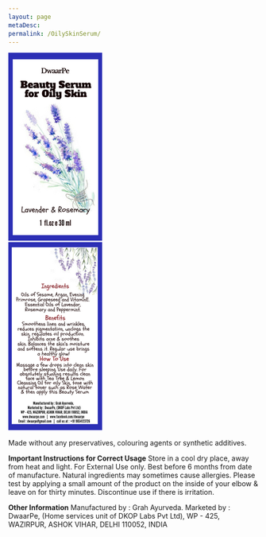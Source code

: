 ```yaml
---
layout: page
metaDesc: 
permalink: /OilySkinSerum/
---
```


<div class="responsive2"> <div class="img22">
   <img src="/assets/serumOilyFront.png" alt="Oily Skin Serum">
</div> </div>
<div class="responsive2"> <div class="img22">
   <img src="/assets/serumOilyBack.png" alt="Oily Skin Serum">
</div> </div>

<div class="clearfix"></div>


Made without any preservatives, colouring agents or synthetic additives. 

<b>Important Instructions for Correct Usage</b>
Store in a cool dry place, away from heat and light. For External Use only. Best before 6 months from date of manufacture.
Natural ingredients may sometimes cause allergies. Please test by applying a small amount of the product on the inside of your elbow & leave on for thirty minutes. Discontinue use if there is irritation.

<b>Other Information</b>
Manufactured by : Grah Ayurveda.
Marketed by : DwaarPe, (Home services unit of DKOP Labs Pvt Ltd),
WP - 425, WAZIRPUR, ASHOK VIHAR, DELHI 110052, INDIA
<div class="clearfix"></div>
